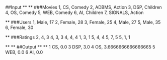 ##Input
**
**
###Movies
1, CS, Comedy
2, ADBMS, Action
3, DSP, Children
4, OS, Comedy
5, WEB, Comedy
6, AI, Children
7, SIGNALS, Action

**
###Users
1, Male, 17
2, Female, 28
3, Female, 25
4, Male, 27
5, Male, 35
6, Female, 30

**
###Ratings
2, 4, 3
4, 3, 3
4, 4, 4
1, 3, 1
5, 4, 4
5, 7, 5
5, 1, 1

**
**
##Output
**
**
1	CS, 0.0
3	DSP, 3.0
4	OS, 3.6666666666666665
5	WEB, 0.0
6	AI, 0.0